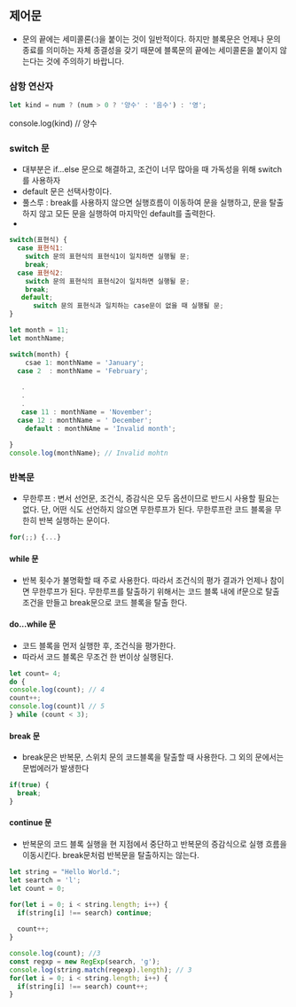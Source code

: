 ## 제어문
- 문의 끝에는 세미콜론(:)을 붙이는 것이 일반적이다. 하지만 블록문은 언제나 문의 종료를 의미하는 자체 종결성을 갖기 때문에 블록문의 끝에는 세미콜론을 붙이지 않는다는 것에 주의하기 바랍니다.  

### 삼항 연산자
```js
let kind = num ? (num > 0 ? '양수' : '음수') : '영';
```
console.log(kind) // 양수
### switch 문
- 대부분은 if...else 문으로 해결하고, 조건이 너무 많아을 때 가독성을 위해 switch를 사용하자
- default 문은 선택사항이다.
- 풀스루 : break를 사용하지 않으면 실행흐름이 이동하여 문을 실행하고, 문을 탈출하지 않고 모든 문을 실행하여 마지막인 default를 출력한다. 
- 
```js
switch(표현식) {
  case 표현식1:
    switch 문의 표현식의 표현식1이 일치하면 실행될 문;
    break;
  case 표현식2:
    switch 문의 표현식의 표현식2이 일치하면 실행될 문;
    break;
   default;
      switch 문의 표현식과 일치하는 case문이 없을 때 실행될 문;
}
```

```js
let month = 11;
let monthName;

switch(month) {
    csae 1: monthName = 'January';
  case 2  : monthName = 'February'; 
    
   .
   .
   .
   case 11 : monthName = 'November';
  case 12 : monthName = ' December';
    default : monthNAme = 'Invalid month';
    
}
console.log(monthName); // Invalid mohtn 
```
### 반복문
- 무한루프 : 변서 선언문, 조건식, 증감식은 모두 옵션이므로 반드시 사용할 필요는 없다. 단, 어떤 식도 선언하지 않으면 무한루프가 된다. 무한루프란 코드 블록을 무한히 반복 실행하는 문이다. 
```js
for(;;) {...}
```
#### while 문
- 반복 횟수가 불명확할 때 주로 사용한다. 따라서 조건식의 평가 결과가 언제나 참이면 무한루프가 된다. 무한루프를 탈출하기 위해서는 코드 블록 내에 if문으로 탈출 조건을 만들고 break문으로 코드 블록을 탈출 한다. 
#### do...while 문
- 코드 블록을 먼저 실행한 후, 조건식을 평가한다.
- 따라서 코드 블록은 무조건 한 번이상 실행된다. 
```js
let count= 4;
do { 
console.log(count); // 4
count++; 
console.log(count)l // 5
} while (count < 3);
```

#### break 문
- break문은 반복문, 스위치 문의 코드블록을 탈출할 때 사용한다.
그 외의 문에서는 문법에러가 발생한다
```js
if(true) {
  break;
}
```
#### continue 문
- 반복문의 코드 블록 실행을 현 지점에서 중단하고 반복문의 증감식으로 실행 흐름을 이동시킨다. break문처럼 반복문을 탈출하지는 않는다.
```js
let string = "Hello World.";
let seartch = 'l';
let count = 0;

for(let i = 0; i < string.length; i++) {
  if(string[i] !== search) continue;
  
  count++;
}

console.log(count); //3
const regxp = new RegExp(search, 'g');
console.log(string.match(regexp).length); // 3
for(let i = 0; i < string.length; i++) {
  if(string[i] !== search) count++;
}
```
